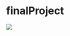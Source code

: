 # finalProject
<img src="https://capsule-render.vercel.app/api?type=wave&color=#3CB371&height=320&section=header&text='final'&fontSize=20" />
